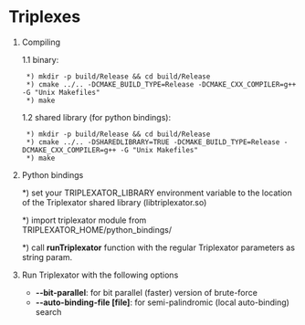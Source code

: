 # Triplexes

1. Compiling
    
    1.1 binary: 

        *) mkdir -p build/Release && cd build/Release
        *) cmake ../.. -DCMAKE_BUILD_TYPE=Release -DCMAKE_CXX_COMPILER=g++ -G "Unix Makefiles"
        *) make

    1.2 shared library (for python bindings):
    
        *) mkdir -p build/Release && cd build/Release
        *) cmake ../.. -DSHAREDLIBRARY=TRUE -DCMAKE_BUILD_TYPE=Release -DCMAKE_CXX_COMPILER=g++ -G "Unix Makefiles"
        *) make

2. Python bindings

    *) set your TRIPLEXATOR_LIBRARY environment variable to the location of the Triplexator shared library (libtriplexator.so)
    
    *) import triplexator module from TRIPLEXATOR_HOME/python_bindings/
    
    *) call __runTriplexator__ function with the regular Triplexator parameters as string param.

3. Run Triplexator with the following options
    
    - **--bit-parallel**: for bit parallel (faster) version of brute-force
    - **--auto-binding-file [file]**: for semi-palindromic (local auto-binding) search
